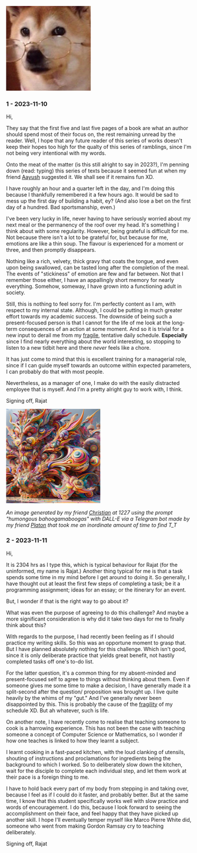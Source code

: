 <picture>
 <img alt="dog_with_glasses" src="dog_with_glasses.jpg" width="230" height="230">
</picture>


### 1 - 2023-11-10

Hi,

They say that the first five and last five pages of a book are what an author should spend most of their focus on, the rest remaining unread by the reader. Well, I hope that any future reader of this series of works doesn't keep their hopes too high for the qualty of this series of ramblings, since I'm not being very intentional with my words.

Onto the meat of the matter (is this still alright to say in 2023?), I'm penning down (read: typing) this series of texts because it seemed fun at when my friend [Aayush](https://github.com/AayushKucheria) suggested it. We shall see if it remains fun XD. 

I have roughly an hour and a quarter left in the day, and I'm doing this because I thankfully remembered it a few hours ago. It would be sad to mess up the first day of building a habit, ey? (And also lose a bet on the first day of a hundred. Bad sportsmanship, even.)

I've been very lucky in life, never having to have seriously worried about my next meal or the permanency of the roof over my head. It's something I think about with some regularity. However, being grateful is difficult for me. Not because there isn't a lot to be grateful for, but because for me, emotions are like a thin soup. The flavour is experienced for a moment or three, and then promptly disappears.

Nothing like a rich, velvety, thick gravy that coats the tongue, and even upon being swallowed, can be tasted long after the completion of the meal. The events of "stickiness" of emotion are few and far between. Not that I remember those either, I have an appallingly short memory for nearly everything. Somehow, someway, I have grown into a functioning adult in society.

Still, this is nothing to feel sorry for. I'm perfectly content as I am, with respect to my internal state. Although, I could be putting in much greater effort towards my academic success. The downside of being such a present-focused person is that I cannot for the life of me look at the long-term consequences of an action at some moment. And so it is trivial for a new input to derail me from my [fragile](#fragile-daily-schedule), tentative daily schedule. **Especially** since I find nearly everything about the world interesting, so stopping to listen to a new tidbit here and there *never* feels like a chore.

It has just come to mind that this is excellent training for a managerial role, since if I can guide myself towards an outcome within expected parameters, I can probably do that with most people.

Nevertheless, as a manager of one, I make do with the easily distracted employee that is myself. And I'm a pretty alright guy to work with, I think.

Signing off,
Rajat

<picture>
 <img alt="swirly_monster" src="DALL-E_generated_swirly_monster.jpg" width="256" height="256">
</picture>

*An image generated by my friend [Christian](https://github.com/ChristianGuidikov) at 1227 using the prompt "humongous bahoogamaboogas" with DALL-E via a Telegram bot made by my friend [Platon](https://github.com/DegaZZZ) that took me an inordinate amount of time to find T_T*


### 2 - 2023-11-11

Hi,

It is 2304 hrs as I type this, which is typical behaviour for Rajat (for the uninformed, my name is Rajat.) Another thing typical for me is that a task spends some time in my mind before I get around to doing it. So generally, I have thought out at least the first few steps of completing a task; be it a programming assignment; ideas for an essay; or the itinerary for an event.

But, I wonder if that is the right way to go about it?

What was even the purpose of agreeing to do this challenge? And maybe a more significant consideration is why did it take two days for me to finally think about this?

With regards to the purpose, I had recently been feeling as if I should practice my writing skills. So this was an opportune moment to grasp that. But I have planned absolutely nothing for this challenge. Which isn't good, since it is only deliberate practice that yields great benefit, not hastily completed tasks off one's to-do list.

For the latter question, it's a common thing for my absent-minded and present-focused self to agree to things without thinking about them. Even if someone gives me some time to make a decision, I have generally made it a split-second after the question/ proposition was brought up. I live quite heavily by the whims of my "gut." And I've generally never been disappointed by this. This is probably the cause of the [fragility](#fragile-daily-schedule) of my schedule XD. But ah whatever, such is life.

On another note, I have recently come to realise that teaching someone to cook is a harrowing experience. This has not been the case with teaching someone a concept of Computer Science or Mathematics, so I wonder if how one teaches is linked to how they learnt a subject. 

I learnt cooking in a fast-paced kitchen, with the loud clanking of utensils, shouting of instructions and proclamations for ingredients being the background to which I worked. So to deliberately slow down the kitchen, wait for the disciple to complete each individual step, and let them work at their pace is a foreign thing to me. 

I have to hold back every part of my body from stepping in and taking over, because I feel as if I could do it faster, and probably better. But at the same time, I know that this student specifically works well with slow practice and words of encouragement. I do this, because I look forward to seeing the accomplishment on their face, and feel happy that they have picked up another skill. I hope I'll eventually temper myself like Marco Pierre White did, someone who went from making Gordon Ramsay cry to teaching deliberately.  

Signing off,
Rajat
